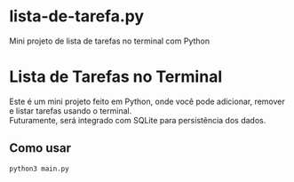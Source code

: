 # lista-de-tarefa.py
Mini projeto de lista de tarefas no terminal com Python

# Lista de Tarefas no Terminal

Este é um mini projeto feito em Python, onde você pode adicionar, remover e listar tarefas usando o terminal.  
Futuramente, será integrado com SQLite para persistência dos dados.

## Como usar

```bash
python3 main.py
